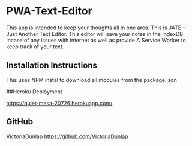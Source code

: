 # PWA-Text-Editor

This app is intended to keep your thoughts all in one area. This is JATE - Just Another Text Editor. This editor will save your notes in the IndexDB incase of any issues with internet as well as provide A Service Worker to keep track of your text. 

## Installation Instructions

This uses NPM instal to download all modules from the package.json

##Heroku Deployment 

https://quiet-mesa-20726.herokuapp.com/

## GitHub 

VictoriaDunlap https://github.com/VictoriaDunlap